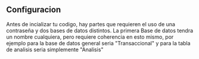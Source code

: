 ## Configuracion

Antes de incializar tu codigo, hay partes que requieren el uso de una contraseña y dos bases de datos distintos.
La primera Base de datos tendra un nombre cualquiera, pero requiere coherencia en esto mismo, por ejemplo para la base de datos general seria "Transaccional" y para la tabla de analisis seria simplemente "Analisis"
